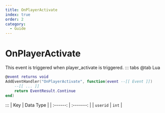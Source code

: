 ```yaml
---
title: OnPlayerActivate
index: true
order: 2
category:
  - Guide
---
```


# OnPlayerActivate
This event is triggered when player_activate is triggered.
::: tabs
@tab Lua
```lua
@event returns void
AddEventHandler("OnPlayerActivate", function(event --[[ Event ]])
    --[[ ... ]]
    return EventResult.Continue
end)
```

:::
|    Key   | Data Type |
| :------: | :-------: |
| `userid` |   `int`   |